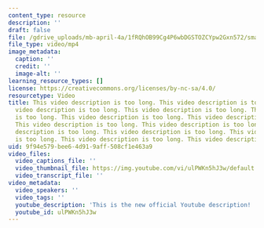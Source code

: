 ```yaml
---
content_type: resource
description: ''
draft: false
file: /gdrive_uploads/mb-april-4a/1fRQhOB99Cg4P6wbDGSTOZCYpw2Gxn572/small.mp4
file_type: video/mp4
image_metadata:
  caption: ''
  credit: ''
  image-alt: ''
learning_resource_types: []
license: https://creativecommons.org/licenses/by-nc-sa/4.0/
resourcetype: Video
title: This video description is too long. This video description is too long. This
  video description is too long. This video description is too long. This video description
  is too long. This video description is too long. This video description is too long.
  This video description is too long. This video description is too long. This video
  description is too long. This video description is too long. This video description
  is too long. This video description is too long. This video description is too long.
uid: 9f94e579-bee6-4d91-9aff-508cf1e463a9
video_files:
  video_captions_file: ''
  video_thumbnail_file: https://img.youtube.com/vi/ulPWKn5hJ3w/default.jpg
  video_transcript_file: ''
video_metadata:
  video_speakers: ''
  video_tags: ''
  youtube_description: 'This is the new official Youtube description!  '
  youtube_id: ulPWKn5hJ3w
---
```

